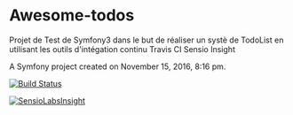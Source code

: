 Awesome-todos
=====

Projet de Test de Symfony3 dans le but de réaliser un systè de TodoList en utilisant les outils d'intégation continu
Travis CI
Sensio Insight


A Symfony project created on November 15, 2016, 8:16 pm.

[![Build Status](https://travis-ci.org/thebigcosinus/awesome-todos.svg?branch=develop)](https://travis-ci.org/thebigcosinus/awesome-todos)

[![SensioLabsInsight](https://insight.sensiolabs.com/projects/2014218a-0c5d-4bff-bf43-761d4fd307e6/big.png)](https://insight.sensiolabs.com/projects/2014218a-0c5d-4bff-bf43-761d4fd307e6)
